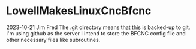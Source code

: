 # LowellMakesLinuxCncBfcnc
2023-10-21 Jim Fred
The .git directory means that this is backed-up to git.
I'm using github as the server
I intend to store the BFCNC config file and other necessary files like subroutines.

